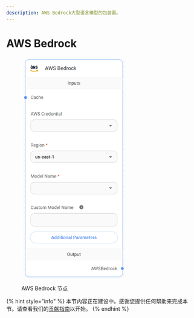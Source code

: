 ```yaml
---
description: AWS Bedrock大型语言模型的包装器。
---
```


# AWS Bedrock

<figure><img src="../../../.gitbook/assets/image (2) (5).png" alt="" width="275"><figcaption><p>AWS Bedrock 节点</p></figcaption></figure>

{% hint style="info" %}
本节内容正在建设中。感谢您提供任何帮助来完成本节。请查看我们的[贡献指南](../../../contributing/)以开始。
{% endhint %}
